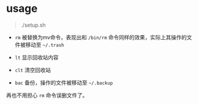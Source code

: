 # usage
> ./setup.sh

- `rm`
被替换为mv命令，表现出和 `/bin/rm` 命令同样的效果，实际上其操作的文件被移动至 `~/.trash`

- `lt`
显示回收站内容

- `clt`
清空回收站

- `bac`
备份，操作的文件被移动至 `~/.backup`

再也不用担心 `rm` 命令误删文件了。
